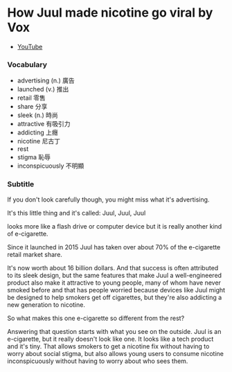 # How Juul made nicotine go viral by Vox

* [YouTube](https://www.youtube.com/watch?v=AFOpoKBUyok)

### Vocabulary

* advertising (n.) 廣告
* launched (v.) 推出
* retail 零售
* share 分享
* sleek (n.) 時尚
* attractive 有吸引力
* addicting 上癮
* nicotine 尼古丁
* rest
* stigma 恥辱
* inconspicuously 不明顯

### Subtitle

If you don't look carefully though, you might miss what it's advertising.

It's this little thing and it's called: Juul, Juul, Juul

looks more like a flash drive or computer device but it is really another kind of e-cigarette.

Since it launched in 2015 Juul has taken over about 70% of the e-cigarette retail market share.

It's now worth about 16 billion dollars. And that success is often attributed to its sleek design, but the same features that make Juul a well-engineered product also make it attractive to young people, many of whom have never smoked before and that has people worried because devices like Juul might be designed to help smokers get off cigarettes, but they're also addicting a new generation to nicotine.

So what makes this one e-cigarette so different from the rest?

Answering that question starts with what you see on the outside. Juul is an e-cigarette, but it really doesn't look like one. It looks like a tech product and it's tiny. That allows smokers to get a nicotine fix without having to worry about social stigma, but also allows young users to consume nicotine inconspicuously without having to worry about who sees them.